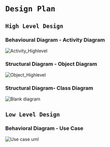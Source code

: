 # `Design Plan`

## `High Level Design`
### Behavioural Diagram - Activity Diagram
![Activity_Highlevel](https://user-images.githubusercontent.com/80762657/131832532-91b0407d-5cbe-4236-ae58-c8a574e89484.jpeg)
### Structural Diagram - Object Diagram
![Object_Highlevel](https://user-images.githubusercontent.com/80777191/131833524-52a4d318-fe8f-4a31-9c15-22f3d345f05e.png)
### Structural Diagram- Class Diagram
![Blank diagram](https://user-images.githubusercontent.com/66222498/131859721-318e1675-5d17-467e-9d82-fdebdb217b2f.jpeg)






## `Low Level Design`
### Behavioral Diagram - Use Case
![Use case uml](https://user-images.githubusercontent.com/80387015/131832745-117a328d-7825-4fdc-a666-e67e118c3618.png)


